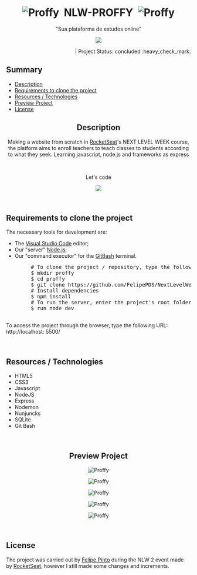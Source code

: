# <h1 align="center"><img src="https://github.com/FelipePDS/NextLevelWeek-proffy/blob/master/public/images/favicon.png" alt="Proffy"/> &nbsp;NLW-PROFFY &nbsp;<img src="https://github.com/FelipePDS/NextLevelWeek-proffy/blob/master/public/images/favicon.png" alt="Proffy"/></h1>

<p align="center">"Sua plataforma de estudos online"</p>
<p align="center"><img src="https://github.com/FelipePDS/NextLevelWeek-proffy/blob/master/public/images/proffy.png"/></p>

<p align="right">| Project Status: concluded :heavy_check_mark:</p>

<h2>Summary</h2>
<ul>
    <li><a href="">Description</a></li>
    <li><a href="">Requirements to clone the project</a></li>
    <li><a href="">Resources / Technologies</a></li>
    <li><a href="">Preview Project</a></li>
    <li><a href="">License</a></li>
</ul>

<h2 align="center">Description</h2>
<p align="center">Making a website from scratch in <a href="https://rocketseat.com.br/">RocketSeat</a>'s NEXT LEVEL WEEK course, the platform aims to enroll teachers to teach classes to students according to what they seek. Learning javascript, node.js and frameworks as express</p> <br>
<p align="center">Let's code</p>
<p align="center"><img src="https://github.com/FelipePDS/NextLevelWeek-proffy/blob/master/public/images/git-06.png"/></p><br>

<h2>Requirements to clone the project</h2>
<p>The necessary tools for development are:
    <ul>
        <li>The <a href="https://code.visualstudio.com/">Visual Studio Code</a> editor;</li>
        <li>Our "server" <a href="https://nodejs.org/">Node.js</a>;</li>
        <li>Our "command executor" for the <a href="https://git-scm.com/downloads">GitBash</a> terminal.</li>
    </ul>
</p>
    <pre>
        # To clone the project / repository, type the following command in the terminal:
        $ mkdir proffy
        $ cd proffy
        $ git clone https://github.com/FelipePDS/NextLevelWeek2-proffy.git
        # Install dependencies
        $ npm install
        # To run the server, enter the project's root folder and type the following command in the terminal inside that folder:
        $ run node dev
    </pre>
<p>To access the project through the browser, type the following URL: <br>http://localhost: 5500/</p>

<br>

<h2>Resources / Technologies</h2>
<ul>
    <li color="red">HTML5</li>
    <li>CSS3</li>
    <li>Javascript</li>
    <li>NodeJS</li>
    <li>Express</li>
    <li>Nodemon</li>
    <li>Nunjuncks</li>
    <li>SQLite</li>
    <li>Git Bash</li>
</ul>

<br>

<h2 align="center">Preview Project</h2>
<p align="center"><img src="https://github.com/FelipePDS/NextLevelWeek-proffy/blob/master/public/images/git-01.JPG" alt="Proffy"/></p>
<p align="center"><img src="https://github.com/FelipePDS/NextLevelWeek-proffy/blob/master/public/images/git-02.JPG" alt="Proffy"/></p>
<p align="center"><img src="https://github.com/FelipePDS/NextLevelWeek-proffy/blob/master/public/images/git-03.JPG" alt="Proffy"/></p>
<p align="center"><img src="https://github.com/FelipePDS/NextLevelWeek-proffy/blob/master/public/images/git-04.JPG" alt="Proffy"/></p>
<p align="center"><img src="https://github.com/FelipePDS/NextLevelWeek-proffy/blob/master/public/images/git-05.JPG" alt="Proffy"/></p>

<br>

<h2>License</h2>
<p>The project was carried out by <a href="https://github.com/FelipePDS">Felipe Pinto</a> during the NLW 2 event made by <a href="https://rocketseat.com.br">RocketSeat</a>, however I still made some changes and increments.</p>
